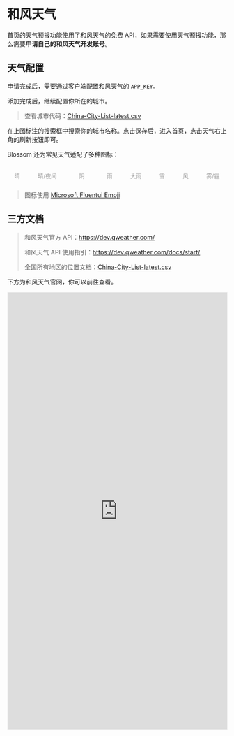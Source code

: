 <script setup lang="ts">
import { onMounted } from 'vue'
import { info } from '../scripts/stat-api'

onMounted(() => {
  info()
})
</script>

# 和风天气

<bl-img src="../imgs/weather/weather.png" width="400px" :shadow="false"/>

首页的天气预报功能使用了和风天气的免费 API，如果需要使用天气预报功能，那么需要**申请自己的和风天气开发账号**。

## 天气配置

申请完成后，需要通过客户端配置和风天气的 `APP_KEY`。

<bl-img src="../imgs/setting/hefeng_key.png" width="700px"/>

添加完成后，继续配置你所在的城市。

<bl-img src="../imgs/weather/location.png" width="700px"/>

> 查看城市代码：[China-City-List-latest.csv](https://github.com/qwd/LocationList/blob/master/China-City-List-latest.csv)

<bl-img src="../imgs/weather/query_location.png" width="700px"/>

在上图标注的搜索框中搜索你的城市名称。点击保存后，进入首页，点击天气右上角的刷新按钮即可。

Blossom 还为常见天气适配了多种图标：

<div class="weather">
  <div class="item">
  <bl-img src="../imgs/weather/qing-s.png" width="40px" :shadow="false"/>
    <div class="name">晴</div>
  </div>
  
  
  <div class="item">
  <bl-img src="../imgs/weather/qing-moon.png" width="40px" :shadow="false"/>
    <div class="name">晴/夜间</div>
  </div>

  <div class="item middle">
  <bl-img src="../imgs/weather/yin-s.png" width="40px" :shadow="false"/>
    <div class="name">阴</div>
  </div>
  
  <div class="item">
  <bl-img src="../imgs/weather/yu-s.png" width="40px" :shadow="false"/>
    <div class="name">雨</div>
  </div>

  <div class="item">
    <bl-img src="../imgs/weather/zhongyu-s.png" width="40px" :shadow="false"/>
    <div class="name">大雨</div>
  </div>

  <div class="item">
  <bl-img src="../imgs/weather/xue-s.png" width="40px" :shadow="false"/>
    <div class="name">雪</div>
  </div>

  <div class="item">
  <bl-img src="../imgs/weather/feng-s.png" width="40px" :shadow="false"/>
    <div class="name">风</div>
  </div>

  <div class="item">
  <bl-img src="../imgs/weather/wu-s.png" width="40px" :shadow="false"/>
    <div class="name">雾/霾</div>
  </div>
</div>

> 图标使用 [Microsoft Fluentui Emoji](https://github.com/microsoft/fluentui-emoji)

## 三方文档

> 和风天气官方 API：https://dev.qweather.com/
>
> 和风天气 API 使用指引：https://dev.qweather.com/docs/start/
>
> 全国所有地区的位置文档：[China-City-List-latest.csv](https://github.com/qwd/LocationList/blob/master/China-City-List-latest.csv)

下方为和风天气官网，你可以前往查看。

<iframe src="https://dev.qweather.com/docs/start/" width="100%" height="1000px" style="border: 1px solid #f1f1f1"></iframe>

<style scoped>

.weather {
  display:flex;flex-direction: row;justify-content: space-between;overflow:scroll;
  padding: 16px 16px 10px 16px;
}

.weather .item {
  max-width:31%;
}

.weather .middle {
  margin-left:10px;
  margin-right:10px;
}

.weather .item .name {
  width: 100%;
  font-size: 13px;
  color: #9E9E9E;
  text-align: center;
}
</style>
